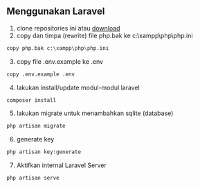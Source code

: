 ## Menggunakan Laravel
1. clone repositories ini atau [download](https://github.com/arthawebid/projectLaravel-kelasB/archive/refs/heads/main.zip) 
2. copy dan timpa (rewrite) file php.bak ke c:\xampp\php\php.ini
```bash
copy php.bak c:\xampp\php\php.ini
```
3. copy file .env.example ke .env
```bash
copy .env.example .env
```
4. lakukan install/update modul-modul laravel
```bash
composer install
```
5. lakukan migrate untuk menambahkan sqlite (database)
```bash
php artisan migrate
```
6. generate key
```bash
php artisan key:generate
```
7. Aktifkan internal Laravel Server
```bash
php artisan serve
```


